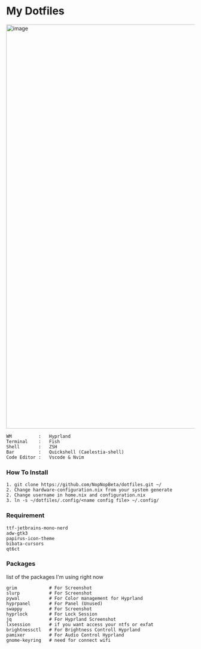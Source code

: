 # My Dotfiles
<img width="1920" height="1080" alt="image" src="https://github.com/user-attachments/assets/968f40bb-951e-483f-b885-5689ae7f50e1" />

```
WM          :   Hyprland
Terminal    :   Fish
Shell       :   ZSH
Bar         :   Quickshell (Caelestia-shell)
Code Editor :   Vscode & Nvim
```

### How To Install
```
1. git clone https://github.com/NopNopBeta/dotfiles.git ~/
2. Change hardware-configuration.nix from your system generate
2. Change username in home.nix and configuration.nix
3. ln -s ~/dotfiles/.config/<name config file> ~/.config/
```

### Requirement
```
ttf-jetbrains-mono-nerd
adw-gtk3
papirus-icon-theme
bibata-cursors
qt6ct
```

### Packages
list of the packages I'm using right now
```
grim            # For Screenshot
slurp           # For Screenshot
pywal           # For Color management for Hyprland
hyprpanel       # For Panel (Unused)
swappy          # For Screenshot
hyprlock        # For Lock Session
jq              # For Hyprland Screenshot
lxsession       # if you want access your ntfs or exfat
brightnessctl   # For Brightness Controll Hyprland
pamixer         # For Audio Control Hyprland
gnome-keyring   # need for connect wifi
```
